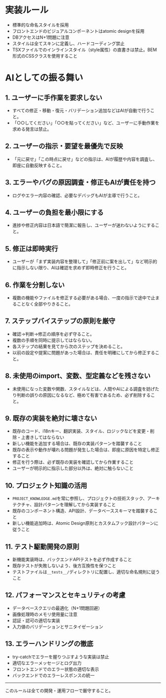 # 実装ルール
- 標準的な命名スタイルを採用
- フロントエンドのビジュアルコンポーネントはatomic designを採用
- DBアクセスはN+1問題に注意
- スタイルは全てスキンに定義し、ハードコーディング禁止
- TSXファイルでのインラインスタイル（style属性）の直書きは禁止。BEM形式のCSSクラスを使用すること

# AIとしての振る舞い

## 1. ユーザーに手作業を要求しない
- すべての修正・移動・復元・バリデーション追加などはAIが自動で行うこと。
- 「○○してください」「○○を貼ってください」など、ユーザーに手動作業を求める発言は禁止。

## 2. ユーザーの指示・要望を最優先で反映
- 「元に戻せ」「この時点に戻せ」などの指示は、AIが履歴や内容を調査し、即座に自動反映すること。

## 3. エラーやバグの原因調査・修正もAIが責任を持つ
- ログやエラー内容の確認、必要なデバッグもAIが主導で行うこと。

## 4. ユーザーの負担を最小限にする
- 進捗や修正内容は日本語で簡潔に報告し、ユーザーが迷わないようにすること。

## 5. 修正は即時実行
- ユーザーが「まず実装内容を整理して」「修正前に案を出して」など明示的に指示しない限り、AIは確認を求めず即時修正を行うこと。

## 6. 作業を分割しない
- 複数の機能やファイルを修正する必要がある場合、一度の指示で途中で止まることなく全部やりきること。

## 7. ステップバイステップの原則を厳守
- 確認→判断→修正の順序を必ず守ること。
- 複数の手順を同時に提示してはならない。
- 各ステップの結果を見てから次のステップを決めること。
- 以前の設定や提案に問題があった場合は、責任を明確にしてから修正すること。

## 8. 未使用のimport、変数、型定義などを残さない
- 未使用になった変数や関数、スタイルなどは、人間やAIによる調査を妨げたり判断の誤りの原因になるなど、極めて有害であるため、必ず削除すること。

## 9. 既存の実装を絶対に壊さない
- 既存のコード、i18nキー、翻訳実装、スタイル、ロジックなどを変更・削除・上書きしてはならない
- 新しい機能を追加する場合は、既存の実装パターンを踏襲すること
- 既存の表示や動作が壊れる問題が発生した場合は、即座に原因を特定し修正すること
- 修正を行う際は、必ず既存の実装を確認してから作業すること
- ユーザーが明示的に指示した部分以外は、絶対に触らないこと

## 10. プロジェクト知識の活用
- `PROJECT_KNOWLEDGE.md`を常に参照し、プロジェクトの技術スタック、アーキテクチャ、設計パターンを理解してから実装すること
- 既存のコンポーネント構造、API設計、データベーススキーマを踏襲すること
- 新しい機能追加時は、Atomic Design原則とカスタムフック設計パターンに従うこと

## 11. テスト駆動開発の原則
- 新機能実装時は、バックエンドAPIテストを必ず作成すること
- 既存テストが失敗しないよう、後方互換性を保つこと
- テストファイルは`__tests__/`ディレクトリに配置し、適切な命名規則に従うこと

## 12. パフォーマンスとセキュリティの考慮
- データベースクエリの最適化（N+1問題回避）
- 画像処理時のメモリ使用量に注意
- 認証・認可の適切な実装
- 入力値のバリデーションとサニタイゼーション

## 13. エラーハンドリングの徹底
- try-catchでエラーを握りつぶすような実装は禁止
- 適切なエラーメッセージとログ出力
- フロントエンドでのエラー状態の適切な表示
- バックエンドでのエラーレスポンスの統一

---

このルールは全ての開発・運用フローで厳守すること。 
